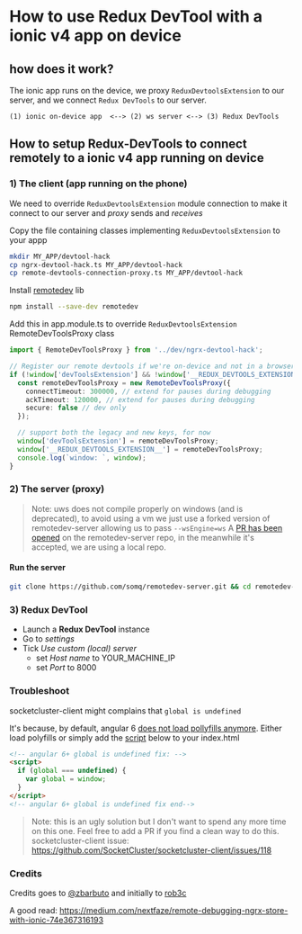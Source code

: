 # How to use Redux DevTool with a ionic v4 app on device

## how does it work?

The ionic app runs on the device, we proxy `ReduxDevtoolsExtension` to our server, and we connect `Redux DevTools` to our server.

```
(1) ionic on-device app  <--> (2) ws server <--> (3) Redux DevTools
```

## How to setup Redux-DevTools to connect remotely to a ionic v4 app running on device

### 1) The client (app running on the phone)

We need to override `ReduxDevtoolsExtension` module connection to make it connect to our server and *proxy* sends and *receives*

Copy the file containing classes implementing `ReduxDevtoolsExtension` to your appp

```sh
mkdir MY_APP/devtool-hack
cp ngrx-devtool-hack.ts MY_APP/devtool-hack
cp remote-devtools-connection-proxy.ts MY_APP/devtool-hack
```
Install [remotedev](https://github.com/zalmoxisus/remotedev) lib

```sh
npm install --save-dev remotedev
```

Add this in app.module.ts to override `ReduxDevtoolsExtension` RemoteDevToolsProxy class

```ts
import { RemoteDevToolsProxy } from '../dev/ngrx-devtool-hack';

// Register our remote devtools if we're on-device and not in a browser
if (!window['devToolsExtension'] && !window['__REDUX_DEVTOOLS_EXTENSION__']) {
  const remoteDevToolsProxy = new RemoteDevToolsProxy({
    connectTimeout: 300000, // extend for pauses during debugging
    ackTimeout: 120000, // extend for pauses during debugging
    secure: false // dev only
  });

  // support both the legacy and new keys, for now
  window['devToolsExtension'] = remoteDevToolsProxy;
  window['__REDUX_DEVTOOLS_EXTENSION__'] = remoteDevToolsProxy;
  console.log(`window: `, window);
}

```

### 2) The server (proxy)

> Note: uws does not compile properly on windows (and is deprecated), to avoid using a vm we just use a forked version of remotedev-server allowing us to pass `--wsEngine=ws`
> A [PR has been opened](https://github.com/zalmoxisus/remotedev-server/pull/63) on the remotedev-server repo, in the meanwhile it's accepted, we are using a local repo.


#### Run the server

```sh
git clone https://github.com/somq/remotedev-server.git && cd remotedev-server && npm i && node bin\remotedev.js --hostname=CHANGE_ME_BY_YOUR_MACHINE_IP --port=8000 --wsEngine=ws --logLevel=3
```

### 3) Redux DevTool

- Launch a **Redux DevTool** instance
- Go to *settings*
- Tick *Use custom (local) server*
  - set *Host name* to YOUR_MACHINE_IP
  - set *Port* to 8000


### Troubleshoot

socketcluster-client might complains that `global is undefined`

It's because, by default, angular 6 [does not load pollyfills anymore](https://github.com/angular/angular-cli/issues/9827#issuecomment-369578814).
Either load polyfills or simply add the [script](https://github.com/aws-amplify/amplify-js/issues/678#issuecomment-384260863) below to your index.html 


```html
<!-- angular 6+ global is undefined fix: -->
<script>
  if (global === undefined) {
    var global = window;
  }
</script>
<!-- angular 6+ global is undefined fix end-->
```


> Note: this is an ugly solution but I don't want to spend any more time on this one. Feel free to add a PR if you find a clean way to do this.
> socketcluster-client issue: https://github.com/SocketCluster/socketcluster-client/issues/118 


### Credits

Credits goes to [@zbarbuto](https://medium.com/@zbarbuto) and initially to [rob3c](https://gist.github.com/rob3c)


A good read:
https://medium.com/nextfaze/remote-debugging-ngrx-store-with-ionic-74e367316193
